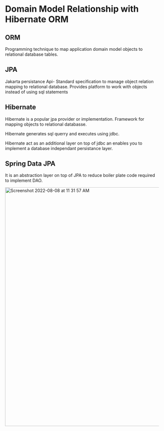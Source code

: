 
# Domain Model Relationship with Hibernate ORM

## ORM

Programming technique to map application domain model objects to relational database tables.

## JPA

Jakarta persistance Api- Standard specification to manage object relation mapping to relational database. Provides platform to work with objects instead of using sql statements

## Hibernate

Hibernate is a popular jpa provider or implementation. Framework for mapping objects to relational databasse.

Hibernate generates sql querry and executes using jdbc.

Hibernate act as an additional layer on top of jdbc an enables you to implement a database independant persistance layer.


## Spring Data JPA

It is an abstraction layer on top of JPA to reduce boiler plate code required to implement DAO.


<img width="782" alt="Screenshot 2022-08-08 at 11 31 57 AM" src="https://user-images.githubusercontent.com/30944903/183350184-a5b92a52-3aa7-480a-ac8a-882716563768.png">




